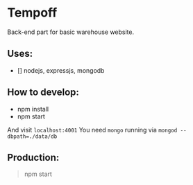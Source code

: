 # Tempoff
  Back-end part for basic warehouse website.

## Uses:
  - [] nodejs, expressjs, mongodb


## How to develop:
  - npm install
  - npm start

  And visit `localhost:4001`
  You need `mongo` running via `mongod --dbpath=./data/db`


## Production:
  > npm start
